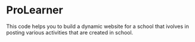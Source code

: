 # ProLearner
This code helps you to build a dynamic website for a school that ivolves in posting various activities that are created in school.
